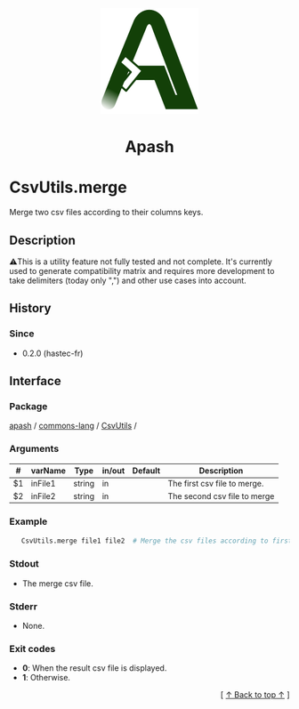 
<div align='center' id='apash-top'>
  <a href='https://github.com/hastec-fr/apash'>
    <img alt='apash-logo' src='../../../../../../assets/apash-logo.svg'/>
  </a>

  # Apash
</div>


# CsvUtils.merge
Merge two csv files according to their columns keys.
## Description
   ⚠️This is a utility feature not fully tested and not complete.
   It's currently used to generate compatibility matrix and requires
   more development to take delimiters (today only ",") and other use 
   cases into account.
   
## History
### Since
  * 0.2.0 (hastec-fr)

## Interface
### Package
<!-- apash.packageBegin -->
[apash](../../../apash.md) / [commons-lang](../../commons-lang.md) / [CsvUtils](../CsvUtils.md) / 
<!-- apash.packageEnd -->

### Arguments
 | #      | varName        | Type          | in/out   | Default    | Description                           |
 |--------|----------------|---------------|----------|------------|---------------------------------------|
 | $1     | inFile1        | string        | in       |            | The first csv file to merge.          |
 | $2     | inFile2        | string        | in       |            | The second csv file to merge          |

### Example
 ```bash
    CsvUtils.merge file1 file2  # Merge the csv files according to first column
 ```

### Stdout
  * The merge csv file.
### Stderr
  * None.

### Exit codes
  * **0**: When the result csv file is displayed.
  * **1**: Otherwise.

  <div align='right'>[ <a href='#apash-top'>↑ Back to top ↑</a> ]</div>

